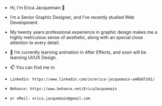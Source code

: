 - Hi, I’m Erica Jacquemain 👋  
- I’m a Senior Graphic Designer, and I’ve recently studied Web Development.
- My twenty years professional experience in graphic design makes me a highly meticulous sense of aesthetic, along with an special close attention to every detail.

- 🌱  I’m currently learning animation in After Effects, and soon will be learning UI/UX Design.
- 📫  You can find me in:
-     Linkedin: https://www.linkedin.com/in/erica-jacquemain-a46b87101/
-     Behance: https://www.behance.net/EricaJacquemain
-     or eMail: erica.jacquemain@gmail.com

<!---
ejacquemain/ejacquemain is a ✨ special ✨ repository because its `README.md` (this file) appears on your GitHub profile.
You can click the Preview link to take a look at your changes.
--->
